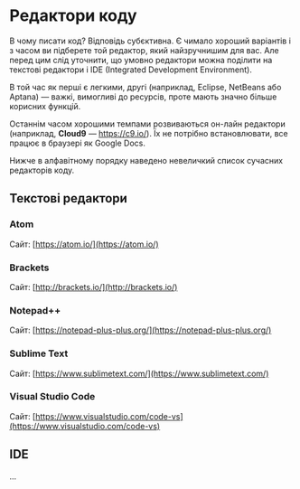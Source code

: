 # Редактори коду

В чому писати код? Відповідь субєктивна. Є чимало хороший варіантів і з часом ви підберете той редактор, який найзручнишим для вас. Але перед цим слід уточнити, що умовно редактори можна поділити на текстові редактори і IDE (Integrated Development Environment).

В той час як перші є легкими, другі (наприклад, Eclipse, NetBeans або Aptana) — важкі, вимогливі до ресурсів, проте мають значно більше корисних функцій.

Останнім часом хорошими темпами розвиваються он-лайн редактори (наприклад, **Cloud9** — https://c9.io/). Їх не потрібно встановлювати, все працює в браузері як Google Docs. 

Нижче в алфавітному порядку наведено невеличкий список сучасних редакторів коду.

## Текстові редактори

### Atom

Сайт: [https://atom.io/](https://atom.io/)

### Brackets

Сайт: [http://brackets.io/](http://brackets.io/)

### Notepad++

Сайт: [https://notepad-plus-plus.org/](https://notepad-plus-plus.org/)

### Sublime Text

Сайт: [https://www.sublimetext.com/](https://www.sublimetext.com/)

### Visual Studio Code

Сайт: [https://www.visualstudio.com/code-vs](https://www.visualstudio.com/code-vs)



## IDE

...

